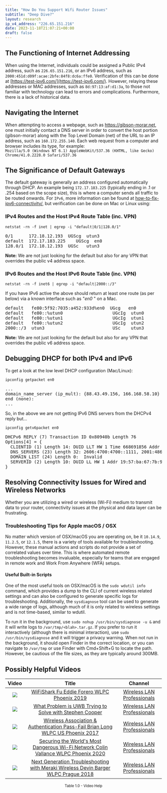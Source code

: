 ```yaml
---
title: "How Do You Support Wifi Router Issues"
subtitle: "Deep Dive?"
layout: research
ip_v4_address: "226.65.151.216"
date: 2023-11-18T21:07:21+00:00
draft: false
---
```


## The Functioning of Internet Addressing

When using the Internet, individuals could be assigned a Public IPv4 address, such as ```226.65.151.216```, or an IPv6 address, such as ```2000:451d:d09f:acae:2bfe:84f8:dc6a:ffe0```. Verification of this can be done at [https://test-ipv6.com/](https://test-ipv6.com/). However, relaying these addresses or MAC addresses, such as ```8d:97:13:af:d1:3a```, to those not familiar with technology can lead to errors and complications. Furthermore, there is a lack of historical data.
## Navigating the Internet
When attempting to access a webpage, such as https://gibson-morar.net, one must initially contact a DNS server in order to convert the host portion (gibson-morar) along with the Top Level Domain (net) of the URL to an IP address, such as ```160.172.255.140```. Each web request from a computer and browser includes its type, for example: <br>```Mozilla/5.0 (Windows NT 6.1) AppleWebKit/537.36 (KHTML, like Gecko) Chrome/41.0.2228.0 Safari/537.36```
## The Significance of Default Gateways
The default gateway is generally an address configured automatically through DHCP. An example being ```172.17.183.225``` (typically ending in .1 or .254 based on the scope size), this is where a computer sends all traffic to be routed onwards. For ```IPv6```, more information can be found at [how-to-fix-ipv6-connectivity/](/blog/how-to-fix-ipv6-connectivity/), but verification can be done on Mac or Linux using: <br>
### IPv4 Routes and the Host IPv4 Route Table (inc. VPN)
```netstat -rn -f inet | egrep -i "default|0/1|128.0/1"```

<pre>
0/1      172.18.12.193  UGScg  utun3
default  172.17.183.225    UGScg  en0
128.0/1  172.18.12.193  UGSc   utun3</pre>

**Note:** We are not just looking for the default but also for any VPN that overrides the public v4 address space.

### IPv6 Routes and the Host IPv6 Route Table (inc. VPN)
```netstat -rn -f inet6 | egrep -i "default|2000::/3"```

If you have IPv6 active the above should return at least one route (as per below) via a known interface such as "_en0_ " on a Mac. 

<pre>
default   fe80:5f92:7035:a452:933d%en0  UGcg   en0
default   fe80::%utun0                   UGcIg  utun0
default   fe80::%utun1                   UGcIg  utun1
default   fe80::%utun2                   UGcIg  utun2
2000::/3  utun3                          USc    utun3</pre>

**Note:** We are not just looking for the default but also for any VPN that overrides the public v6 address space.
<br>

## Debugging DHCP for both IPv4 and IPv6

To get a look at the low level DHCP configuration (Mac/Linux): 

```ipconfig getpacket en0```

<pre>
...
domain_name_server (ip_mult): {88.43.49.156, 166.168.58.10}
end (none):
...</pre>

So, in the above we are not getting IPv6 DNS servers from the DHCPv4 reply but...

```ipconfig getv6packet en0```

<pre>
DHCPv6 REPLY (7) Transaction ID 0x80940b Length 76
Options[4] = {
  CLIENTID (1) Length 14: DUID LLT HW 1 Time 668691856 Addr 8d:97:13:af:d1:3a
  DNS_SERVERS (23) Length 32: 2606:4700:4700::1111, 2001:4860:4860::8844
  DOMAIN_LIST (24) Length 0:  Invalid
  SERVERID (2) Length 10: DUID LL HW 1 Addr 19:57:ba:67:7b:92
}</pre>




## Resolving Connectivity Issues for Wired and Wireless Networks
Whether you are utilizing a wired or wireless (Wi-Fi) medium to transmit data to your router, connectivity issues at the physical and data layer can be frustrating. 
### Troubleshooting Tips for Apple macOS / OSX
No matter which version of OSX/macOS you are operating on, be it ```10.14.9```, ```11.2.5```, or ```12.1.5```, there is a variety of tools available for troubleshooting. However, these manual actions and scripts do not provide a set of correlated values over time. This is where automated remote troubleshooting becomes invaluable, especially for teams that are engaged in remote work and Work From Anywhere (WFA) setups.
#### Useful Built-in Scripts
One of the most useful tools on OSX/macOS is the ```sudo wdutil info``` command, which provides a dump to the CLI of current wireless related settings and can also be configured to generate specific logs for troubleshooting. Additionally, the ```sysdiagnose``` tool can be used to generate a wide range of logs, although much of it is only related to wireless settings and is not time-based, similar to wdutil.

To run it in the background, use ```sudo nohup /usr/bin/sysdiagnose -u &``` and it will write logs to ```/var/tmp/<blah>.tar.gz```. If you prefer to run it interactively (although there is minimal interaction), use ```sudo /usr/bin/sysdiagnose``` and it will trigger a privacy warning. When not run in the background, it should open Finder in the correct location, or you can navigate to ```/var/tmp``` or use Finder with Cmd+Shift+G to locate the path. However, be cautious of the file sizes, as they are typically around 300MB.
## Possibly Helpful Videos

<link href="/plugins/lity/css/lity.min.css" rel="stylesheet">
<script src="/plugins/lity/js/lity.min.js"></script>
<div class="table1-start"></div>

|Video | Title | Channel |
| :---: | :---: | :---: |
|<a href="https://www.youtube.com/watch?v=5sSjGo2DZHc" data-lity><img src="https://i.ytimg.com/vi/5sSjGo2DZHc/default.jpg" class="img-fluid"></a>|<a href="https://www.youtube.com/watch?v=5sSjGo2DZHc" data-lity>WiFiShark Fu   Eddie Forero   WLPC Phoenix 2019</a>|<a target="_blank" href="https://www.youtube.com/channel/UCIzBSS46vcqhwmBZ7ZpY-yg" >Wireless LAN Professionals</a>|
|<a href="https://www.youtube.com/watch?v=zq5WOz06k_k" data-lity><img src="https://i.ytimg.com/vi/zq5WOz06k_k/default.jpg" class="img-fluid"></a>|<a href="https://www.youtube.com/watch?v=zq5WOz06k_k" data-lity>What Problem is UWB Trying to Solve with Stephen Cooper</a>|<a target="_blank" href="https://www.youtube.com/channel/UCIzBSS46vcqhwmBZ7ZpY-yg" >Wireless LAN Professionals</a>|
|<a href="https://www.youtube.com/watch?v=EWURmcra5_4" data-lity><img src="https://i.ytimg.com/vi/EWURmcra5_4/default.jpg" class="img-fluid"></a>|<a href="https://www.youtube.com/watch?v=EWURmcra5_4" data-lity>Wireless Association &amp; Authentication Pass-Fail   Brian Long   WLPC US Phoenix 2017</a>|<a target="_blank" href="https://www.youtube.com/channel/UCIzBSS46vcqhwmBZ7ZpY-yg" >Wireless LAN Professionals</a>|
|<a href="https://www.youtube.com/watch?v=hZ2RBmOz8RE" data-lity><img src="https://i.ytimg.com/vi/hZ2RBmOz8RE/default.jpg" class="img-fluid"></a>|<a href="https://www.youtube.com/watch?v=hZ2RBmOz8RE" data-lity>Securing the World&#39;s Most Dangerous Wi-Fi Network   Colin Vallance   WLPC Phoenix 2020</a>|<a target="_blank" href="https://www.youtube.com/channel/UCIzBSS46vcqhwmBZ7ZpY-yg" >Wireless LAN Professionals</a>|
|<a href="https://www.youtube.com/watch?v=ZRZhgniImZM" data-lity><img src="https://i.ytimg.com/vi/ZRZhgniImZM/default.jpg" class="img-fluid"></a>|<a href="https://www.youtube.com/watch?v=ZRZhgniImZM" data-lity>Next Generation Troubleshooting with Meraki Wireless   Devin Barger   WLPC Prague 2018</a>|<a target="_blank" href="https://www.youtube.com/channel/UCIzBSS46vcqhwmBZ7ZpY-yg" >Wireless LAN Professionals</a>|

<center><small>Table 1.0 - Video Help</small></center>
 <br>
<div class="table1-end"></div>
<script type="text/javascript">
(function() {
    $('div.table1-start').nextUntil('div.table1-end', 'table').addClass('table thead-dark table-striped table-responsive rounded').attr('id', 't1');
    $('#t1').find('thead').addClass('thead-dark');
})();
</script>
